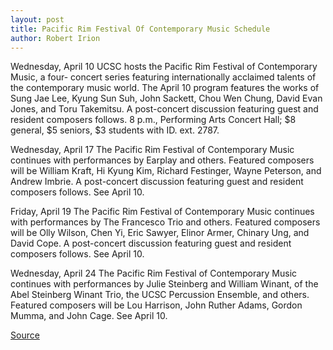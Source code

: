 ```yaml
---
layout: post
title: Pacific Rim Festival Of Contemporary Music Schedule
author: Robert Irion
---
```


Wednesday, April 10 UCSC hosts the Pacific Rim Festival of Contemporary Music, a four- concert series featuring internationally acclaimed talents of the  contemporary music world. The April 10 program features the works  of Sung Jae Lee, Kyung Sun Suh, John Sackett, Chou Wen Chung, David  Evan Jones, and Toru Takemitsu. A post-concert discussion featuring  guest and resident composers follows. 8 p.m., Performing Arts  Concert Hall; $8 general, $5 seniors, $3 students with ID. ext. 2787.

Wednesday, April 17 The Pacific Rim Festival of Contemporary Music continues with  performances by Earplay and others. Featured composers will be  William Kraft, Hi Kyung Kim, Richard Festinger, Wayne Peterson, and  Andrew Imbrie. A post-concert discussion featuring guest and  resident composers follows. See April 10.

Friday, April 19 The Pacific Rim Festival of Contemporary Music continues with  performances by The Francesco Trio and others. Featured composers  will be Olly Wilson, Chen Yi, Eric Sawyer, Elinor Armer, Chinary Ung,  and David Cope. A post-concert discussion featuring guest and  resident composers follows. See April 10.

Wednesday, April 24 The Pacific Rim Festival of Contemporary Music continues with  performances by Julie Steinberg and William Winant, of the Abel  Steinberg Winant Trio, the UCSC Percussion Ensemble, and others.  Featured composers will be Lou Harrison, John Ruther Adams, Gordon  Mumma, and John Cage. See April 10.

[Source](http://www1.ucsc.edu/news_events/press_releases/archive/95-96/03-96/032996-Pacific_Rim_Music_F.html "Permalink to 032996-Pacific_Rim_Music_F")
